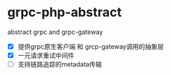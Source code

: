 # grpc-php-abstract

abstract grpc and grpc-gateway

- [x] 提供grpc原生客户端 和 grcp-gateway调用的抽象层
- [x] 一元请求重试中间件
- [ ] 支持链路追踪的metadata传输
